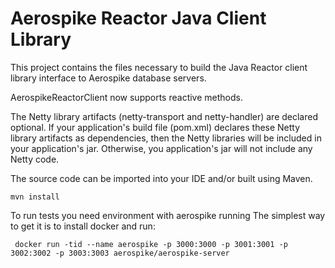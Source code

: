 Aerospike Reactor Java Client Library
=============================

This project contains the files necessary to build the Java Reactor client library 
interface to Aerospike database servers. 

AerospikeReactorClient now supports reactive methods. 

The Netty library artifacts (netty-transport and netty-handler) are declared optional.
If your application's build file (pom.xml) declares these Netty library artifacts as 
dependencies, then the Netty libraries will be included in your application's jar.
Otherwise, you application's jar will not include any Netty code.

The source code can be imported into your IDE and/or built using Maven.

    mvn install
    
To run tests you need environment with aerospike running
The simplest way to get it is to install docker and run:

     docker run -tid --name aerospike -p 3000:3000 -p 3001:3001 -p 3002:3002 -p 3003:3003 aerospike/aerospike-server

